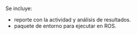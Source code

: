 Se incluye: 
- reporte con la actividad y análisis de resultados.
- paquete de entorno para ejecutar en ROS.
